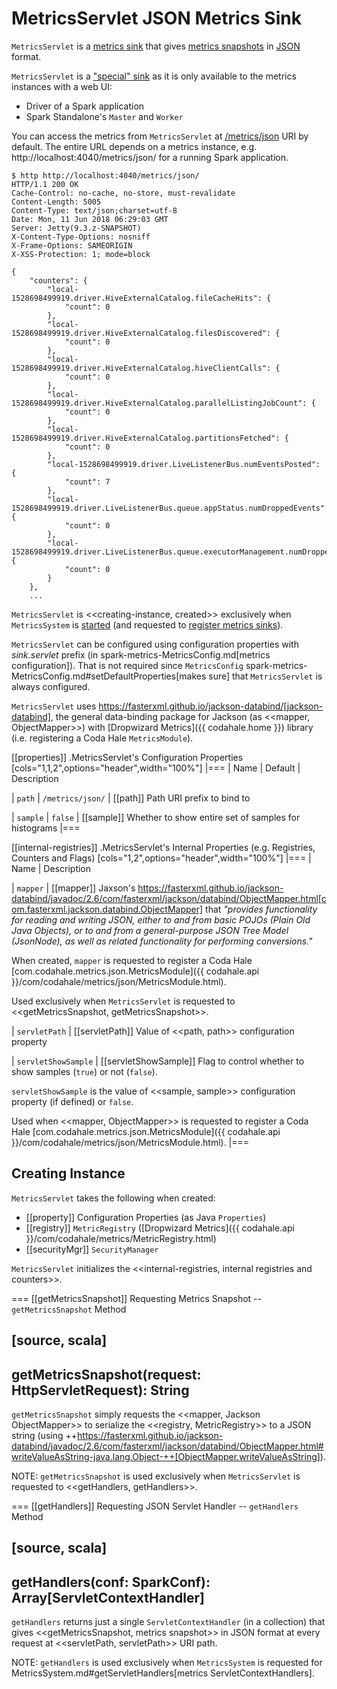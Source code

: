 # MetricsServlet JSON Metrics Sink

`MetricsServlet` is a [metrics sink](Sink.md) that gives [metrics snapshots](#getMetricsSnapshot) in [JSON](#mapper) format.

`MetricsServlet` is a ["special" sink](MetricsSystem.md#metricsServlet) as it is only available to the metrics instances with a web UI:

* Driver of a Spark application
* Spark Standalone's `Master` and `Worker`

You can access the metrics from `MetricsServlet` at [/metrics/json](#path) URI by default. The entire URL depends on a metrics instance, e.g. http://localhost:4040/metrics/json/ for a running Spark application.

```text
$ http http://localhost:4040/metrics/json/
HTTP/1.1 200 OK
Cache-Control: no-cache, no-store, must-revalidate
Content-Length: 5005
Content-Type: text/json;charset=utf-8
Date: Mon, 11 Jun 2018 06:29:03 GMT
Server: Jetty(9.3.z-SNAPSHOT)
X-Content-Type-Options: nosniff
X-Frame-Options: SAMEORIGIN
X-XSS-Protection: 1; mode=block

{
    "counters": {
        "local-1528698499919.driver.HiveExternalCatalog.fileCacheHits": {
            "count": 0
        },
        "local-1528698499919.driver.HiveExternalCatalog.filesDiscovered": {
            "count": 0
        },
        "local-1528698499919.driver.HiveExternalCatalog.hiveClientCalls": {
            "count": 0
        },
        "local-1528698499919.driver.HiveExternalCatalog.parallelListingJobCount": {
            "count": 0
        },
        "local-1528698499919.driver.HiveExternalCatalog.partitionsFetched": {
            "count": 0
        },
        "local-1528698499919.driver.LiveListenerBus.numEventsPosted": {
            "count": 7
        },
        "local-1528698499919.driver.LiveListenerBus.queue.appStatus.numDroppedEvents": {
            "count": 0
        },
        "local-1528698499919.driver.LiveListenerBus.queue.executorManagement.numDroppedEvents": {
            "count": 0
        }
    },
    ...
```

`MetricsServlet` is <<creating-instance, created>> exclusively when `MetricsSystem` is [started](MetricsSystem.md#start) (and requested to [register metrics sinks](MetricsSystem.md#registerSinks)).

`MetricsServlet` can be configured using configuration properties with *sink.servlet* prefix (in spark-metrics-MetricsConfig.md[metrics configuration]). That is not required since `MetricsConfig` spark-metrics-MetricsConfig.md#setDefaultProperties[makes sure] that `MetricsServlet` is always configured.

`MetricsServlet` uses https://fasterxml.github.io/jackson-databind/[jackson-databind], the general data-binding package for Jackson (as <<mapper, ObjectMapper>>) with [Dropwizard Metrics]({{ codahale.home }}) library (i.e. registering a Coda Hale `MetricsModule`).

[[properties]]
.MetricsServlet's Configuration Properties
[cols="1,1,2",options="header",width="100%"]
|===
| Name
| Default
| Description

| `path`
| `/metrics/json/`
| [[path]] Path URI prefix to bind to

| `sample`
| `false`
| [[sample]] Whether to show entire set of samples for histograms
|===

[[internal-registries]]
.MetricsServlet's Internal Properties (e.g. Registries, Counters and Flags)
[cols="1,2",options="header",width="100%"]
|===
| Name
| Description

| `mapper`
| [[mapper]] Jaxson's https://fasterxml.github.io/jackson-databind/javadoc/2.6/com/fasterxml/jackson/databind/ObjectMapper.html[com.fasterxml.jackson.databind.ObjectMapper] that _"provides functionality for reading and writing JSON, either to and from basic POJOs (Plain Old Java Objects), or to and from a general-purpose JSON Tree Model (JsonNode), as well as related functionality for performing conversions."_

When created, `mapper` is requested to register a Coda Hale [com.codahale.metrics.json.MetricsModule]({{ codahale.api }}/com/codahale/metrics/json/MetricsModule.html).

Used exclusively when `MetricsServlet` is requested to <<getMetricsSnapshot, getMetricsSnapshot>>.

| `servletPath`
| [[servletPath]] Value of <<path, path>> configuration property

| `servletShowSample`
| [[servletShowSample]] Flag to control whether to show samples (`true`) or not (`false`).

`servletShowSample` is the value of <<sample, sample>> configuration property (if defined) or `false`.

Used when <<mapper, ObjectMapper>> is requested to register a Coda Hale [com.codahale.metrics.json.MetricsModule]({{ codahale.api }}/com/codahale/metrics/json/MetricsModule.html).
|===

## Creating Instance

`MetricsServlet` takes the following when created:

* [[property]] Configuration Properties (as Java `Properties`)
* [[registry]] `MetricRegistry` ([Dropwizard Metrics]({{ codahale.api }}/com/codahale/metrics/MetricRegistry.html)
* [[securityMgr]] `SecurityManager`

`MetricsServlet` initializes the <<internal-registries, internal registries and counters>>.

=== [[getMetricsSnapshot]] Requesting Metrics Snapshot -- `getMetricsSnapshot` Method

[source, scala]
----
getMetricsSnapshot(request: HttpServletRequest): String
----

`getMetricsSnapshot` simply requests the <<mapper, Jackson ObjectMapper>> to serialize the <<registry, MetricRegistry>> to a JSON string (using ++https://fasterxml.github.io/jackson-databind/javadoc/2.6/com/fasterxml/jackson/databind/ObjectMapper.html#writeValueAsString-java.lang.Object-++[ObjectMapper.writeValueAsString]).

NOTE: `getMetricsSnapshot` is used exclusively when `MetricsServlet` is requested to <<getHandlers, getHandlers>>.

=== [[getHandlers]] Requesting JSON Servlet Handler -- `getHandlers` Method

[source, scala]
----
getHandlers(conf: SparkConf): Array[ServletContextHandler]
----

`getHandlers` returns just a single `ServletContextHandler` (in a collection) that gives <<getMetricsSnapshot, metrics snapshot>> in JSON format at every request at <<servletPath, servletPath>> URI path.

NOTE: `getHandlers` is used exclusively when `MetricsSystem` is requested for MetricsSystem.md#getServletHandlers[metrics ServletContextHandlers].
